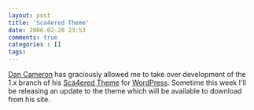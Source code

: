 ```yaml
---
layout: post
title: 'Sca4ered Theme'
date: 2006-02-20 23:53
comments: true
categories : []
tags:
---
```

<a href="http://dancameron.org/">Dan Cameron</a> has graciously allowed me to take over development of the 1.x branch of his <a href="http://dancameron.org/wordpress/sca4ered-theme/">Sca4ered Theme</a> for <a href="http://wordpress.org">WordPress</a>. Sometime this week I'll be releasing an update to the theme which will be available to download from his site.


